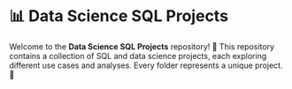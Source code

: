 # 📊 Data Science SQL Projects

Welcome to the **Data Science SQL Projects** repository! 🚀 This repository contains a collection of SQL and data science projects, each exploring different use cases and analyses. Every folder represents a unique project. 💼
